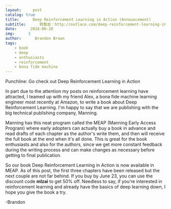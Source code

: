 ```yaml
---
layout:     post
catalog: true
title:      Deep Reinforcement Learning in Action (Announcement)
subtitle:      转载自：http://outlace.com/deep-reinforcement-learning-in-action-announcement.html
date:      2018-06-20
img:      3
author:      Brandon Brown
tags:
    - book
    - deep
    - enthusiasts
    - reinforcement
    - bona fide machine
---
```


Punchline: Go check out Deep Reinforcement Learning in Action

In part due to the attention my posts on reinforcement learning have attracted, I teamed up
with my friend Alex, a bona fide machine learning engineer most recently at Amazon, to write
a book about Deep Reinforcement Learning. I'm happy to say that we are publishing with the big technical publishing company, Manning.

Manning has this neat program called the MEAP (Manning Early Access Program) where
early adopters can actually buy a book in advance and read drafts of each chapter as the author's write them, and then will receive the full book at the end when it's all done. This is great for the book enthusiasts and also for the authors, since we get more constant feedback during the writing process and can make changes as necessary before getting
to final publication.

So our book Deep Reinforcement Learning in Action is now available in MEAP. As of this post, the first three chapters have been released but the next couple are not far behind. If you buy by June 23, you can use the discount code **mlzai** to get 50% off. Needless to say, if you're interested in reinforcement learning and already have the basics of deep learning down, I hope you give the book a try.

-Brandon
